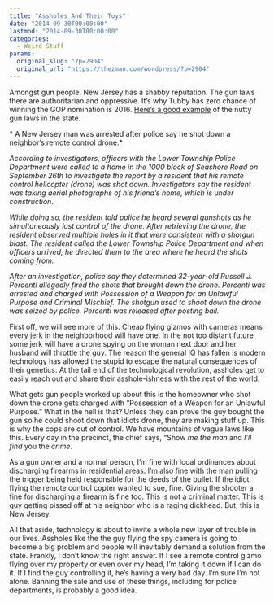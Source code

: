 ```yaml
---
title: "Assholes And Their Toys"
date: "2014-09-30T00:00:00"
lastmod: "2014-09-30T00:00:00"
categories:
  - Weird Stuff
params:
  original_slug: "?p=2904"
  original_url: "https://thezman.com/wordpress/?p=2904"
---
```


Amongst gun people, New Jersey has a shabby reputation. The gun laws
there are authoritarian and oppressive. It’s why Tubby has zero chance
of winning the GOP nomination is 2016. <a
href="http://philadelphia.cbslocal.com/2014/09/30/new-jersey-man-accused-of-shooting-down-neighbors-remote-control-drone/"
rel="noopener noreferrer" target="_blank">Here’s a good example</a> of
the nutty gun laws in the state.

* A New Jersey man was arrested after police say he shot down a
neighbor’s remote control drone.*

*According to investigators, officers with the Lower Township Police
Department were called to a home in the 1000 block of Seashore Road on
September 26th to investigate the report by a resident that his remote
control helicopter (drone) was shot down. Investigators say the resident
was taking aerial photographs of his friend’s home, which is under
construction.*

*While doing so, the resident told police he heard several gunshots as
he simultaneously lost control of the drone. After retrieving the drone,
the resident observed multiple holes in it that were consistent with a
shotgun blast. The resident called the Lower Township Police Department
and when officers arrived, he directed them to the area where he heard
the shots coming from.*

*After an investigation, police say they determined 32-year-old Russell
J. Percenti allegedly fired the shots that brought down the drone.
Percenti was arrested and charged with Possession of a Weapon for an
Unlawful Purpose and Criminal Mischief. The shotgun used to shoot down
the drone was seized by police. Percenti was released after posting
bail.*

First off, we will see more of this. Cheap flying gizmos with cameras
means every jerk in the neighborhood will have one. In the not too
distant future some jerk will have a drone spying on the woman next door
and her husband will throttle the guy. The reason the general IQ has
fallen is modern technology has allowed the stupid to escape the natural
consequences of their genetics. At the tail end of the technological
revolution, assholes get to easily reach out and share their
asshole-ishness with the rest of the world.

What gets gun people worked up about this is the homeowner who shot down
the drone gets charged with “Possession of a Weapon for an Unlawful
Purpose.” What in the hell is that? Unless they can prove the guy bought
the gun so he could shoot down that idiots drone, they are making stuff
up. This is why the cops are out of control. We have mountains of vague
laws like this. Every day in the precinct, the chief says,
“<span class="st">Show *me the man* and *I’ll find* you the
*crime*.</span>

As a gun owner and a normal person, I’m fine with local ordinances about
discharging firearms in residential areas. I’m also fine with the man
pulling the trigger being held responsible for the deeds of the bullet.
If the idiot flying the remote control copter wanted to sue, fine.
Giving the shooter a fine for discharging a firearm is fine too. This is
not a criminal matter. This is guy getting pissed off at his neighbor
who is a raging dickhead. But, this is New Jersey.

All that aside, technology is about to invite a whole new layer of
trouble in our lives. Assholes like the the guy flying the spy camera is
going to become a big problem and people will inevitably demand a
solution from the state. Frankly, I don’t know the right answer. If I
see a remote control gizmo flying over my property or even over my head,
I’m taking it down if I can do it. If I find the guy controlling it,
he’s having a very bad day. I’m sure I’m not alone. Banning the sale and
use of these things, including for police departments, is probably a
good idea.
